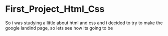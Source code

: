 # First_Project_Html_Css
So i was studying a little about html and css and i decided to try to make the google landind page, so lets see how its going to be